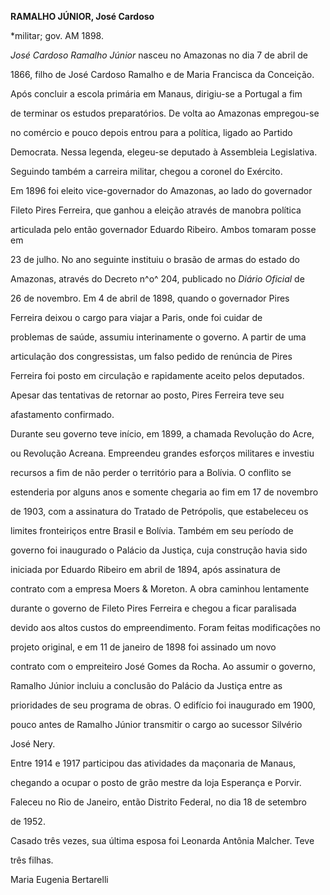 **RAMALHO JÚNIOR, José Cardoso**



\*militar; gov. AM 1898.



*José Cardoso Ramalho Júnior* nasceu no Amazonas no dia 7 de abril de

1866, filho de José Cardoso Ramalho e de Maria Francisca da Conceição.



Após concluir a escola primária em Manaus, dirigiu-se a Portugal a fim

de terminar os estudos preparatórios. De volta ao Amazonas empregou-se

no comércio e pouco depois entrou para a política, ligado ao Partido

Democrata. Nessa legenda, elegeu-se deputado à Assembleia Legislativa.

Seguindo também a carreira militar, chegou a coronel do Exército.



Em 1896 foi eleito vice-governador do Amazonas, ao lado do governador

Fileto Pires Ferreira, que ganhou a eleição através de manobra política

articulada pelo então governador Eduardo Ribeiro. Ambos tomaram posse em

23 de julho. No ano seguinte instituiu o brasão de armas do estado do

Amazonas, através do Decreto n^o^ 204, publicado no *Diário Oficial* de

26 de novembro. Em 4 de abril de 1898, quando o governador Pires

Ferreira deixou o cargo para viajar a Paris, onde foi cuidar de

problemas de saúde, assumiu interinamente o governo. A partir de uma

articulação dos congressistas, um falso pedido de renúncia de Pires

Ferreira foi posto em circulação e rapidamente aceito pelos deputados.

Apesar das tentativas de retornar ao posto, Pires Ferreira teve seu

afastamento confirmado.



Durante seu governo teve início, em 1899, a chamada Revolução do Acre,

ou Revolução Acreana. Empreendeu grandes esforços militares e investiu

recursos a fim de não perder o território para a Bolívia. O conflito se

estenderia por alguns anos e somente chegaria ao fim em 17 de novembro

de 1903, com a assinatura do Tratado de Petrópolis, que estabeleceu os

limites fronteiriços entre Brasil e Bolívia. Também em seu período de

governo foi inaugurado o Palácio da Justiça, cuja construção havia sido

iniciada por Eduardo Ribeiro em abril de 1894, após assinatura de

contrato com a empresa Moers & Moreton. A obra caminhou lentamente

durante o governo de Fileto Pires Ferreira e chegou a ficar paralisada

devido aos altos custos do empreendimento. Foram feitas modificações no

projeto original, e em 11 de janeiro de 1898 foi assinado um novo

contrato com o empreiteiro José Gomes da Rocha. Ao assumir o governo,

Ramalho Júnior incluiu a conclusão do Palácio da Justiça entre as

prioridades de seu programa de obras. O edifício foi inaugurado em 1900,

pouco antes de Ramalho Júnior transmitir o cargo ao sucessor Silvério

José Nery.



Entre 1914 e 1917 participou das atividades da maçonaria de Manaus,

chegando a ocupar o posto de grão mestre da loja Esperança e Porvir.



Faleceu no Rio de Janeiro, então Distrito Federal, no dia 18 de setembro

de 1952.



Casado três vezes, sua última esposa foi Leonarda Antônia Malcher. Teve

três filhas.



Maria Eugenia Bertarelli



